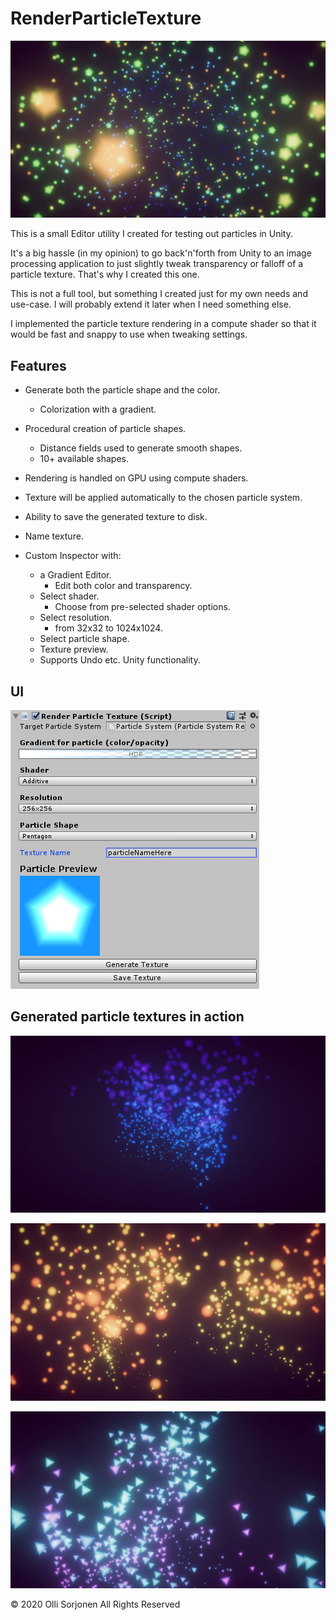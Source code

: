 # RenderParticleTexture

![Particle textures in use](renderParticleTexture_img4.jpg)

This is a small Editor utility I created for testing out particles in Unity.

It's a big hassle (in my opinion) to go back'n'forth from Unity to an image processing application to just slightly tweak transparency or falloff of a particle texture. That's why I created this one.

This is not a full tool, but something I created just for my own needs and use-case. I will probably extend it later when I need something else.

I implemented the particle texture rendering in a compute shader so that it would be fast and snappy to use when tweaking settings.

## Features

- Generate both the particle shape and the color.
    - Colorization with a gradient.
- Procedural creation of particle shapes.
    - Distance fields used to generate smooth shapes.
    - 10+ available shapes.
- Rendering is handled on GPU using compute shaders.
- Texture will be applied automatically to the chosen particle system.
- Ability to save the generated texture to disk.
- Name texture.

- Custom Inspector with:
    - a Gradient Editor.
        - Edit both color and transparency.
    - Select shader.
        - Choose from pre-selected shader options.
    - Select resolution.
        - from 32x32 to 1024x1024.
    - Select particle shape.
    - Texture preview.
    - Supports Undo etc. Unity functionality.

## UI

![User Interface](renderParticleTexture_UI.png)

## Generated particle textures in action
![Particle textures in use](renderParticleTexture_img1.jpg)

![Particle textures in use](renderParticleTexture_img2.jpg)

![Particle textures in use](renderParticleTexture_img3.jpg)

© 2020 Olli Sorjonen All Rights Reserved
